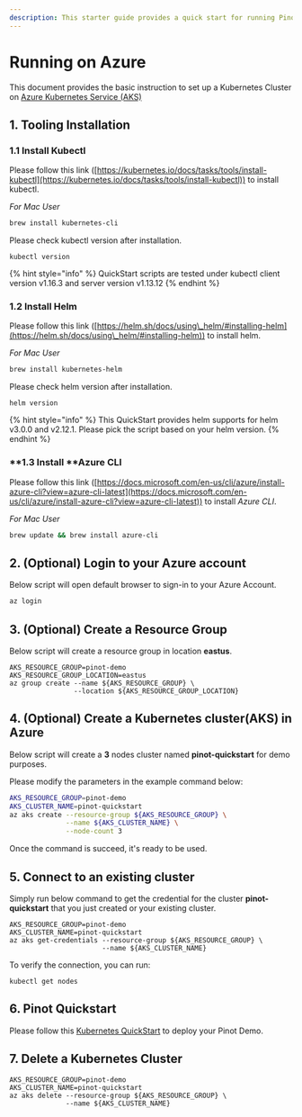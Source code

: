 ```yaml
---
description: This starter guide provides a quick start for running Pinot on Microsoft Azure
---
```


# Running on Azure

This document provides the basic instruction to set up a Kubernetes Cluster on [Azure Kubernetes Service (AKS)](https://azure.microsoft.com/en-us/services/kubernetes-service/)

## 1. Tooling Installation

### **1.1 Install Kubectl**

Please follow this link ([https://kubernetes.io/docs/tasks/tools/install-kubectl](https://kubernetes.io/docs/tasks/tools/install-kubectl)) to install kubectl.

_For Mac User_

```bash
brew install kubernetes-cli
```

Please check kubectl version after installation.

```
kubectl version
```

{% hint style="info" %}
QuickStart scripts are tested under kubectl client version v1.16.3 and server version v1.13.12
{% endhint %}

### **1.2 Install Helm**

Please follow this link ([https://helm.sh/docs/using\_helm/#installing-helm](https://helm.sh/docs/using\_helm/#installing-helm)) to install helm.

_For Mac User_

```bash
brew install kubernetes-helm
```

Please check helm version after installation.

```
helm version
```

{% hint style="info" %}
This QuickStart provides helm supports for helm v3.0.0 and v2.12.1. Please pick the script based on your helm version.
{% endhint %}

### **1.3 Install **Azure CLI

Please follow this link ([https://docs.microsoft.com/en-us/cli/azure/install-azure-cli?view=azure-cli-latest](https://docs.microsoft.com/en-us/cli/azure/install-azure-cli?view=azure-cli-latest)) to install _Azure CLI_.

_For Mac User_

```bash
brew update && brew install azure-cli
```

## 2. (Optional) **Login to your Azure account**

Below script will open default browser to sign-in to your Azure Account.

```bash
az login
```

## 3. (Optional) Create a Resource Group

Below script will create a resource group in location **eastus**.

```
AKS_RESOURCE_GROUP=pinot-demo
AKS_RESOURCE_GROUP_LOCATION=eastus
az group create --name ${AKS_RESOURCE_GROUP} \
                --location ${AKS_RESOURCE_GROUP_LOCATION}
```

## 4. (Optional) Create a Kubernetes cluster(AKS) in Azure&#x20;

Below script will create a **3** nodes cluster named **pinot-quickstart** for demo purposes.

Please modify the parameters in the example command below:

```bash
AKS_RESOURCE_GROUP=pinot-demo
AKS_CLUSTER_NAME=pinot-quickstart
az aks create --resource-group ${AKS_RESOURCE_GROUP} \
              --name ${AKS_CLUSTER_NAME} \
              --node-count 3
```

Once the command is succeed, it's ready to be used.

## **5. Connect to an existing cluster**

Simply run below command to get the credential for the cluster **pinot-quickstart** that you just created or your existing cluster.&#x20;

```
AKS_RESOURCE_GROUP=pinot-demo
AKS_CLUSTER_NAME=pinot-quickstart
az aks get-credentials --resource-group ${AKS_RESOURCE_GROUP} \
                       --name ${AKS_CLUSTER_NAME}
```

To verify the connection, you can run:

```
kubectl get nodes
```

## 6. Pinot Quickstart

Please follow this [Kubernetes QuickStart](../kubernetes-quickstart.md) to deploy your Pinot Demo.

## 7. Delete a Kubernetes Cluster

```
AKS_RESOURCE_GROUP=pinot-demo
AKS_CLUSTER_NAME=pinot-quickstart
az aks delete --resource-group ${AKS_RESOURCE_GROUP} \
              --name ${AKS_CLUSTER_NAME}
```
